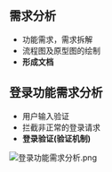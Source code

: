 ## 需求分析
* 功能需求，需求拆解
* 流程图及原型图的绘制
* **形成文档**

## 登录功能需求分析
* 用户输入验证
* 拦截非正常的登录请求
* **登录验证(验证机制)**

![登录功能需求分析.png](https://i.loli.net/2020/09/17/X16txz3UOjNcm8o.png)
